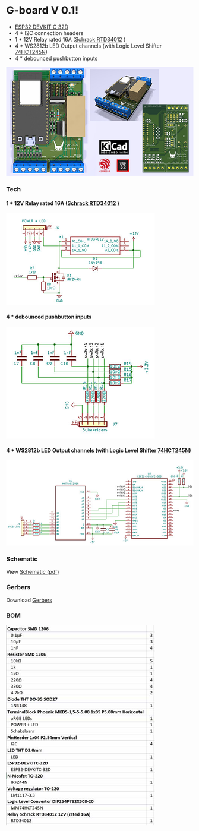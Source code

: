 # G-board V 0.1!

  - [ESP32 DEVKIT C 32D](https://www.aliexpress.com/item/4000434690235.html)
  - 4 * I2C connection headers
  - 1 * 12V Relay rated 16A ([Schrack RTD34012](https://www.tme.eu/en/details/rtd34012/miniature-electromagnetic-relays/te-connectivity/3-1419108-5/) )
  - 4 * WS2812b LED Output channels (with Logic Level Shifter [74HCT245N](https://www.aliexpress.com/item/4000115614415.html))
  - 4 * debounced pushbutton inputs
  
![G-Board Version 0.1](https://github.com/2technology/g-board/blob/master/g-board_v_01.jpg?raw=true "G-Board V0.1")
  
### Tech
#### 1 * 12V Relay rated 16A ([Schrack RTD34012](https://www.tme.eu/en/details/rtd34012/miniature-electromagnetic-relays/te-connectivity/3-1419108-5/) )
![Relay](https://github.com/2technology/g-board/blob/master/relay.jpg?raw=true "Relay")
#### 4 * debounced pushbutton inputs
![Input-buttons](https://github.com/2technology/g-board/blob/master/debounced-buttons.jpg?raw=true "debounced inputs")

#### 4 * WS2812b LED Output channels (with Logic Level Shifter [74HCT245N](https://www.aliexpress.com/item/4000115614415.html))
![Logic-level-shifting](https://github.com/2technology/g-board/blob/master/esp32.jpg?raw=true "esp32")

### Schematic
View [Schematic (pdf)](https://github.com/2technology/g-board/blob/master/G-Board%20V0.1%20-%20Schematic.pdf)
### Gerbers
Download [Gerbers](https://github.com/2technology/g-board/blob/master/gerbers.zip)
### BOM

![BOM Version 0.1](https://github.com/2technology/g-board/blob/master/bom.jpg?raw=true "BOM G-Board V0.1")


